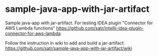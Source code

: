 # sample-java-app-with-jar-artifact
Sample java-app with jar-artifact. For testing IDEA plugin "Connector for AWS Lambda functions"
https://github.com/satr/intellij-idea-plugin-connector-for-aws-lambda

Follow the instruction in wiki to add and build a jar-artifact:
https://github.com/satr/sample-java-app-with-jar-artifact/wiki
